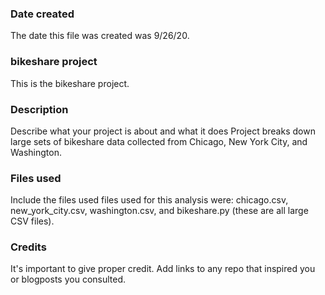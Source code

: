 ### Date created
The date this file was created was 9/26/20.

### bikeshare project
This is the bikeshare project.


### Description
Describe what your project is about and what it does
Project breaks down large sets of bikeshare data collected from Chicago, New York City, and Washington.

### Files used
Include the files used
files used for this analysis were: chicago.csv, new_york_city.csv, washington.csv, and bikeshare.py (these are all large CSV files).

### Credits
It's important to give proper credit. Add links to any repo that inspired you or blogposts you consulted.

